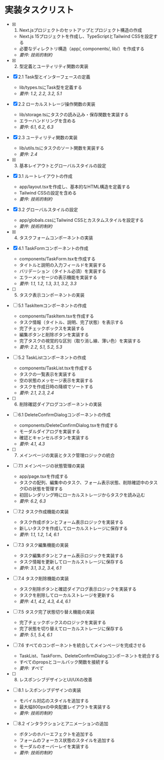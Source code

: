 # 実装タスクリスト

- [x] 1. Next.jsプロジェクトのセットアップとプロジェクト構造の作成
  - Next.js 15プロジェクトを作成し、TypeScriptとTailwind CSSを設定する
  - 必要なディレクトリ構造（app/, components/, lib/）を作成する
  - _要件: 技術的制約_

- [x] 2. 型定義とユーティリティ関数の実装
- [x] 2.1 Task型とインターフェースの定義
  - lib/types.tsにTask型を定義する
  - _要件: 1.2, 2.2, 3.2, 5.1_

- [x] 2.2 ローカルストレージ操作関数の実装
  - lib/storage.tsにタスクの読み込み・保存関数を実装する
  - エラーハンドリングを含める
  - _要件: 6.1, 6.2, 6.3_

- [x] 2.3 ユーティリティ関数の実装
  - lib/utils.tsにタスクのソート関数を実装する
  - _要件: 2.4_

- [x] 3. 基本レイアウトとグローバルスタイルの設定
- [x] 3.1 ルートレイアウトの作成
  - app/layout.tsxを作成し、基本的なHTML構造を定義する
  - Tailwind CSSの設定を含める
  - _要件: 技術的制約_

- [x] 3.2 グローバルスタイルの設定
  - app/globals.cssにTailwind CSSとカスタムスタイルを設定する
  - _要件: 技術的制約_

- [x] 4. タスクフォームコンポーネントの実装
- [x] 4.1 TaskFormコンポーネントの作成
  - components/TaskForm.tsxを作成する
  - タイトルと説明の入力フィールドを実装する
  - バリデーション（タイトル必須）を実装する
  - エラーメッセージの表示機能を実装する
  - _要件: 1.1, 1.2, 1.3, 3.1, 3.2, 3.3_

- [ ] 5. タスク表示コンポーネントの実装
- [ ] 5.1 TaskItemコンポーネントの作成
  - components/TaskItem.tsxを作成する
  - タスク情報（タイトル、説明、完了状態）を表示する
  - 完了チェックボックスを実装する
  - 編集ボタンと削除ボタンを実装する
  - 完了タスクの視覚的な区別（取り消し線、薄い色）を実装する
  - _要件: 2.2, 5.1, 5.2, 5.3_

- [ ] 5.2 TaskListコンポーネントの作成
  - components/TaskList.tsxを作成する
  - タスクの一覧表示を実装する
  - 空の状態のメッセージ表示を実装する
  - タスクを作成日時の降順でソートする
  - _要件: 2.1, 2.3, 2.4_

- [ ] 6. 削除確認ダイアログコンポーネントの実装
- [ ] 6.1 DeleteConfirmDialogコンポーネントの作成
  - components/DeleteConfirmDialog.tsxを作成する
  - モーダルダイアログを実装する
  - 確認とキャンセルボタンを実装する
  - _要件: 4.1, 4.3_

- [ ] 7. メインページの実装とタスク管理ロジックの統合
- [ ] 7.1 メインページの状態管理の実装
  - app/page.tsxを作成する
  - タスクの配列、編集中のタスク、フォーム表示状態、削除確認中のタスクIDの状態を管理する
  - 初回レンダリング時にローカルストレージからタスクを読み込む
  - _要件: 6.2, 6.3_

- [ ] 7.2 タスク作成機能の実装
  - タスク作成ボタンとフォーム表示ロジックを実装する
  - 新しいタスクを作成してローカルストレージに保存する
  - _要件: 1.1, 1.2, 1.4, 6.1_

- [ ] 7.3 タスク編集機能の実装
  - タスク編集ボタンとフォーム表示ロジックを実装する
  - タスク情報を更新してローカルストレージに保存する
  - _要件: 3.1, 3.2, 3.4, 6.1_

- [ ] 7.4 タスク削除機能の実装
  - タスク削除ボタンと確認ダイアログ表示ロジックを実装する
  - タスクを削除してローカルストレージを更新する
  - _要件: 4.1, 4.2, 4.3, 4.4, 6.1_

- [ ] 7.5 タスク完了状態切り替え機能の実装
  - 完了チェックボックスのロジックを実装する
  - 完了状態を切り替えてローカルストレージに保存する
  - _要件: 5.1, 5.4, 6.1_

- [ ] 7.6 すべてのコンポーネントを統合してメインページを完成させる
  - TaskList、TaskForm、DeleteConfirmDialogコンポーネントを統合する
  - すべてのpropsとコールバック関数を接続する
  - _要件: すべて_

- [ ] 8. レスポンシブデザインとUI/UXの改善
- [ ] 8.1 レスポンシブデザインの実装
  - モバイル対応のスタイルを追加する
  - 最大幅800pxの中央配置レイアウトを実装する
  - _要件: 技術的制約_

- [ ] 8.2 インタラクションとアニメーションの追加
  - ボタンのホバーエフェクトを追加する
  - フォームのフォーカス状態のスタイルを追加する
  - モーダルのオーバーレイを実装する
  - _要件: 技術的制約_
